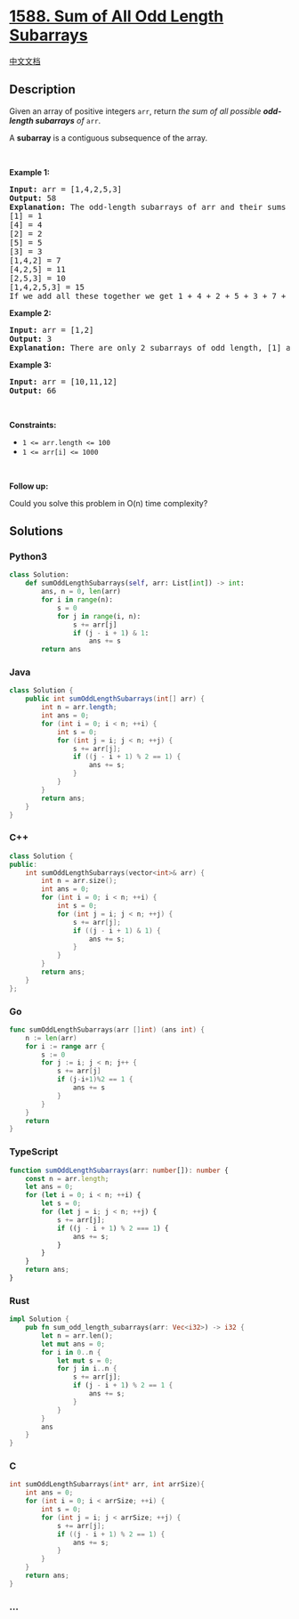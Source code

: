 # [1588. Sum of All Odd Length Subarrays](https://leetcode.com/problems/sum-of-all-odd-length-subarrays)

[中文文档](/solution/1500-1599/1588.Sum%20of%20All%20Odd%20Length%20Subarrays/README.md)

## Description

<p>Given an array of positive integers <code>arr</code>, return <em>the sum of all possible <strong>odd-length subarrays</strong> of </em><code>arr</code>.</p>

<p>A <strong>subarray</strong> is a contiguous subsequence of the array.</p>

<p>&nbsp;</p>
<p><strong class="example">Example 1:</strong></p>

<pre>
<strong>Input:</strong> arr = [1,4,2,5,3]
<strong>Output:</strong> 58
<strong>Explanation: </strong>The odd-length subarrays of arr and their sums are:
[1] = 1
[4] = 4
[2] = 2
[5] = 5
[3] = 3
[1,4,2] = 7
[4,2,5] = 11
[2,5,3] = 10
[1,4,2,5,3] = 15
If we add all these together we get 1 + 4 + 2 + 5 + 3 + 7 + 11 + 10 + 15 = 58</pre>

<p><strong class="example">Example 2:</strong></p>

<pre>
<strong>Input:</strong> arr = [1,2]
<strong>Output:</strong> 3
<b>Explanation: </b>There are only 2 subarrays of odd length, [1] and [2]. Their sum is 3.</pre>

<p><strong class="example">Example 3:</strong></p>

<pre>
<strong>Input:</strong> arr = [10,11,12]
<strong>Output:</strong> 66
</pre>

<p>&nbsp;</p>
<p><strong>Constraints:</strong></p>

<ul>
	<li><code>1 &lt;= arr.length &lt;= 100</code></li>
	<li><code>1 &lt;= arr[i] &lt;= 1000</code></li>
</ul>

<p>&nbsp;</p>
<p><strong>Follow up:</strong></p>

<p>Could you solve this problem in O(n) time complexity?</p>

## Solutions

<!-- tabs:start -->

### **Python3**

```python
class Solution:
    def sumOddLengthSubarrays(self, arr: List[int]) -> int:
        ans, n = 0, len(arr)
        for i in range(n):
            s = 0
            for j in range(i, n):
                s += arr[j]
                if (j - i + 1) & 1:
                    ans += s
        return ans
```

### **Java**

```java
class Solution {
    public int sumOddLengthSubarrays(int[] arr) {
        int n = arr.length;
        int ans = 0;
        for (int i = 0; i < n; ++i) {
            int s = 0;
            for (int j = i; j < n; ++j) {
                s += arr[j];
                if ((j - i + 1) % 2 == 1) {
                    ans += s;
                }
            }
        }
        return ans;
    }
}
```

### **C++**

```cpp
class Solution {
public:
    int sumOddLengthSubarrays(vector<int>& arr) {
        int n = arr.size();
        int ans = 0;
        for (int i = 0; i < n; ++i) {
            int s = 0;
            for (int j = i; j < n; ++j) {
                s += arr[j];
                if ((j - i + 1) & 1) {
                    ans += s;
                }
            }
        }
        return ans;
    }
};
```

### **Go**

```go
func sumOddLengthSubarrays(arr []int) (ans int) {
	n := len(arr)
	for i := range arr {
		s := 0
		for j := i; j < n; j++ {
			s += arr[j]
			if (j-i+1)%2 == 1 {
				ans += s
			}
		}
	}
	return
}
```

### **TypeScript**

```ts
function sumOddLengthSubarrays(arr: number[]): number {
    const n = arr.length;
    let ans = 0;
    for (let i = 0; i < n; ++i) {
        let s = 0;
        for (let j = i; j < n; ++j) {
            s += arr[j];
            if ((j - i + 1) % 2 === 1) {
                ans += s;
            }
        }
    }
    return ans;
}
```

### **Rust**

```rust
impl Solution {
    pub fn sum_odd_length_subarrays(arr: Vec<i32>) -> i32 {
        let n = arr.len();
        let mut ans = 0;
        for i in 0..n {
            let mut s = 0;
            for j in i..n {
                s += arr[j];
                if (j - i + 1) % 2 == 1 {
                    ans += s;
                }
            }
        }
        ans
    }
}
```

### **C**

```c
int sumOddLengthSubarrays(int* arr, int arrSize){
    int ans = 0;
    for (int i = 0; i < arrSize; ++i) {
        int s = 0;
        for (int j = i; j < arrSize; ++j) {
            s += arr[j];
            if ((j - i + 1) % 2 == 1) {
                ans += s;
            }
        }
    }
    return ans;
}
```

### **...**

```

```

<!-- tabs:end -->
